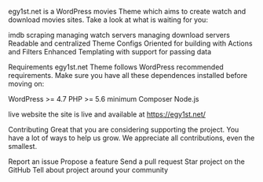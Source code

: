 egy1st.net is a WordPress movies Theme which aims to create watch and download movies sites.
Take a look at what is waiting for you:

imdb scraping
managing watch servers
managing download servers
Readable and centralized Theme Configs
Oriented for building with Actions and Filters
Enhanced Templating with support for passing data

Requirements
egy1st.net Theme follows WordPress recommended requirements. Make sure you have all these dependences installed before moving on:

WordPress >= 4.7
PHP >= 5.6 minimum
Composer
Node.js

live website
the site is live and available at https://egy1st.net/

Contributing
Great that you are considering supporting the project. You have a lot of ways to help us grow. We appreciate all contributions, even the smallest.

Report an issue
Propose a feature
Send a pull request
Star project on the GitHub
Tell about project around your community
